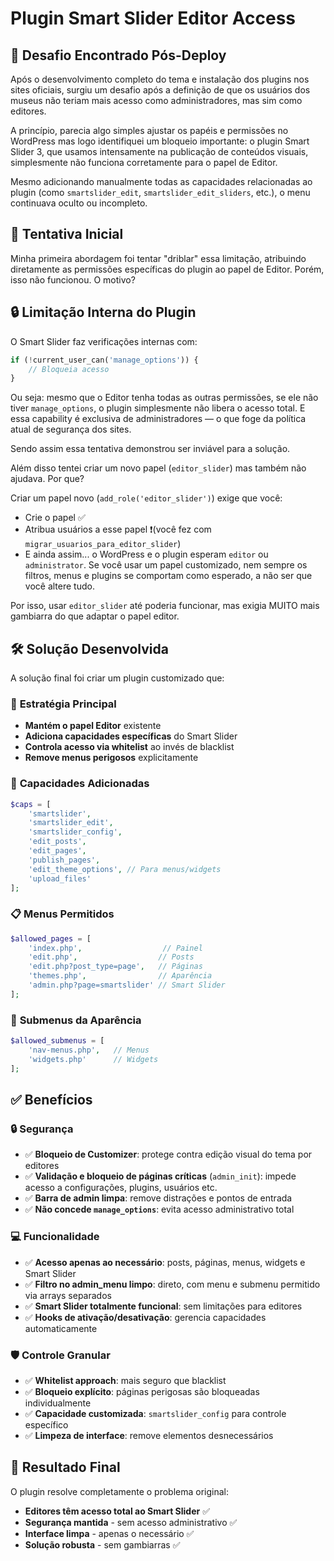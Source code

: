 # Plugin Smart Slider Editor Access

## 🧭 Desafio Encontrado Pós-Deploy

Após o desenvolvimento completo do tema e instalação dos plugins nos sites oficiais, surgiu um desafio após a definição de que os usuários dos museus não teriam mais acesso como administradores, mas sim como editores.

A princípio, parecia algo simples ajustar os papéis e permissões no WordPress mas logo identifiquei um bloqueio importante: o plugin Smart Slider 3, que usamos intensamente na publicação de conteúdos visuais, simplesmente não funciona corretamente para o papel de Editor.

Mesmo adicionando manualmente todas as capacidades relacionadas ao plugin (como `smartslider_edit`, `smartslider_edit_sliders`, etc.), o menu continuava oculto ou incompleto.

## 🧪 Tentativa Inicial

Minha primeira abordagem foi tentar "driblar" essa limitação, atribuindo diretamente as permissões específicas do plugin ao papel de Editor. Porém, isso não funcionou. O motivo?

## 🔒 Limitação Interna do Plugin

O Smart Slider faz verificações internas com:

```php
if (!current_user_can('manage_options')) {
    // Bloqueia acesso
}
```

Ou seja: mesmo que o Editor tenha todas as outras permissões, se ele não tiver `manage_options`, o plugin simplesmente não libera o acesso total. E essa capability é exclusiva de administradores — o que foge da política atual de segurança dos sites.

Sendo assim essa tentativa demonstrou ser inviável para a solução.

Além disso tentei criar um novo papel (`editor_slider`) mas também não ajudava. Por que?

Criar um papel novo (`add_role('editor_slider')`) exige que você:

- Crie o papel ✅
- Atribua usuários a esse papel ❗️(você fez com `migrar_usuarios_para_editor_slider`)
- E ainda assim... o WordPress e o plugin esperam `editor` ou `administrator`. Se você usar um papel customizado, nem sempre os filtros, menus e plugins se comportam como esperado, a não ser que você altere tudo.

Por isso, usar `editor_slider` até poderia funcionar, mas exigia MUITO mais gambiarra do que adaptar o papel editor.

## 🛠️ Solução Desenvolvida

A solução final foi criar um plugin customizado que:

### 🎯 **Estratégia Principal**
- **Mantém o papel Editor** existente
- **Adiciona capacidades específicas** do Smart Slider
- **Controla acesso via whitelist** ao invés de blacklist
- **Remove menus perigosos** explicitamente

### 🔑 **Capacidades Adicionadas**
```php
$caps = [
    'smartslider',
    'smartslider_edit',
    'smartslider_config',
    'edit_posts',
    'edit_pages',
    'publish_pages',
    'edit_theme_options', // Para menus/widgets
    'upload_files'
];
```

### 📋 **Menus Permitidos**
```php
$allowed_pages = [
    'index.php',                  // Painel
    'edit.php',                  // Posts
    'edit.php?post_type=page',   // Páginas
    'themes.php',                // Aparência
    'admin.php?page=smartslider' // Smart Slider
];
```

### 🎨 **Submenus da Aparência**
```php
$allowed_submenus = [
    'nav-menus.php',   // Menus
    'widgets.php'      // Widgets
];
```

## ✅ Benefícios

### 🔒 **Segurança**
- ✅ **Bloqueio de Customizer**: protege contra edição visual do tema por editores
- ✅ **Validação e bloqueio de páginas críticas** (`admin_init`): impede acesso a configurações, plugins, usuários etc.
- ✅ **Barra de admin limpa**: remove distrações e pontos de entrada
- ✅ **Não concede `manage_options`**: evita acesso administrativo total

### 💻 **Funcionalidade**
- ✅ **Acesso apenas ao necessário**: posts, páginas, menus, widgets e Smart Slider
- ✅ **Filtro no admin_menu limpo**: direto, com menu e submenu permitido via arrays separados
- ✅ **Smart Slider totalmente funcional**: sem limitações para editores
- ✅ **Hooks de ativação/desativação**: gerencia capacidades automaticamente

### 🛡️ **Controle Granular**
- ✅ **Whitelist approach**: mais seguro que blacklist
- ✅ **Bloqueio explícito**: páginas perigosas são bloqueadas individualmente
- ✅ **Capacidade customizada**: `smartslider_config` para controle específico
- ✅ **Limpeza de interface**: remove elementos desnecessários

## 🚀 Resultado Final

O plugin resolve completamente o problema original:
- **Editores têm acesso total ao Smart Slider** ✅
- **Segurança mantida** - sem acesso administrativo ✅
- **Interface limpa** - apenas o necessário ✅
- **Solução robusta** - sem gambiarras ✅

